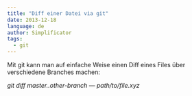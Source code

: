 ```yaml
---
title: "Diff einer Datei via git"
date: 2013-12-18
language: de
author: Simplificator
tags:
  - git
---
```


Mit git kann man auf einfache Weise einen Diff eines Files über verschiedene Branches machen:

_git diff master..other-branch — path/to/file.xyz_
